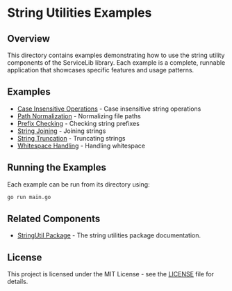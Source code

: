 # String Utilities Examples

## Overview

This directory contains examples demonstrating how to use the string utility components of the ServiceLib library. Each example is a complete, runnable application that showcases specific features and usage patterns.

## Examples

- [Case Insensitive Operations](./case_insensitive_operations_example/README.md) - Case insensitive string operations
- [Path Normalization](./path_normalization_example/README.md) - Normalizing file paths
- [Prefix Checking](./prefix_checking_example/README.md) - Checking string prefixes
- [String Joining](./string_joining_example/README.md) - Joining strings
- [String Truncation](./string_truncation_example/README.md) - Truncating strings
- [Whitespace Handling](./whitespace_handling_example/README.md) - Handling whitespace

## Running the Examples

Each example can be run from its directory using:

```bash
go run main.go
```

## Related Components

- [StringUtil Package](../../stringutil/README.md) - The string utilities package documentation.

## License

This project is licensed under the MIT License - see the [LICENSE](../../LICENSE) file for details.